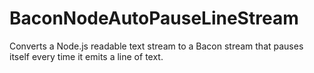 # BaconNodeAutoPauseLineStream
Converts a Node.js readable text stream to a Bacon stream that pauses itself every time it emits a line of text. 
